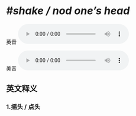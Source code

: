 # ***\#shake / nod one’s head*** 
英音
<audio src="./media/shake one’s head,nod one’s head1_AAC.aac" controls="controls"></audio>

美音
<audio src="./media/shake one’s head,nod one’s head2_AAC.aac" controls="controls"></audio>



  

英文释义
---
### 1.**摇头 / 点头**  


